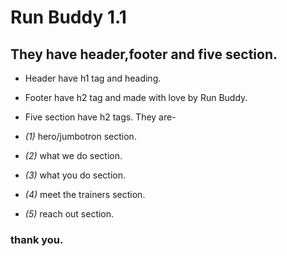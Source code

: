 # Run Buddy 1.1

## They have header,footer and five section.

* Header have h1 tag and heading.

* Footer have h2 tag and made with love by Run Buddy.

* Five section have h2 tags. They are-
* *(1)* hero/jumbotron section.
* *(2)* what we do section.
* *(3)* what you do section.
* *(4)* meet the trainers section.
* *(5)* reach out section.

### thank you.